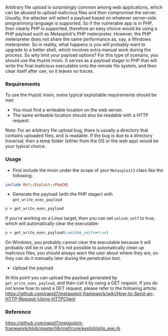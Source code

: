 Arbitrary file upload is surprisingly common among web applications, which can be abused to upload malicious files and then compromise the server. Usually, the attacker will select a payload based on whatever server-side programming language is supported. So if the vulnerable app is in PHP, then clearly PHP is supported, therefore an easy choice would be using a PHP payload such as Metasploit's PHP meterpreter. However, the PHP meterpreter does not share the same performance as, say, a Windows meterpreter. So in reality, what happens is you will probably want to upgrade to a better shell, which involves extra manual work during the process. So why limit your payload options? For this type of scenario, you should use the ```PhpEXE``` mixin. It serves as a payload stager in PHP that will write the final malicious executable onto the remote file system, and then clear itself after use, so it leaves no traces.

### Requirements

To use the ```PhpEXE``` mixin, some typical exploitable requirements should be met:

* You must find a writeable location on the web server.
* The same writeable location should also be readable with a HTTP request.

Note: For an arbitrary file upload bug, there is usually a directory that contains uploaded files, and is readable. If the bug is due to a directory traversal, then a temp folder (either from the OS or the web app) would be your typical choice.

### Usage

* First include the mixin under the scope of your ```Metasploit3``` class like the following:

```ruby
include Msf::Exploit::PhpEXE
```

* Generate the payload (with the PHP stager) with ```get_write_exec_payload```

```ruby
p = get_write_exec_payload
```

If you're working on a Linux target, then you can set ```unlink_self``` to true, which will automatically clear the executable:

```ruby
p = get_write_exec_payload(:unlink_self=>true)
```

On Windows, you probably cannot clear the executable because it will probably still be in use. If it's not possible to automatically clean up malicious files, you should always warn the user about where they are, so they can do it manually later during the penetration test.

* Upload the payload

At this point you can upload the payload generated by ```get_write_exec_payload```, and then call it by using a GET request. If you do not know how to send a GET request, please refer to the following article:
https://github.com/rapid7/metasploit-framework/wiki/How-to-Send-an-HTTP-Request-Using-HTTPClient

### Reference

https://github.com/rapid7/metasploit-framework/blob/master/lib/msf/core/exploit/php_exe.rb
